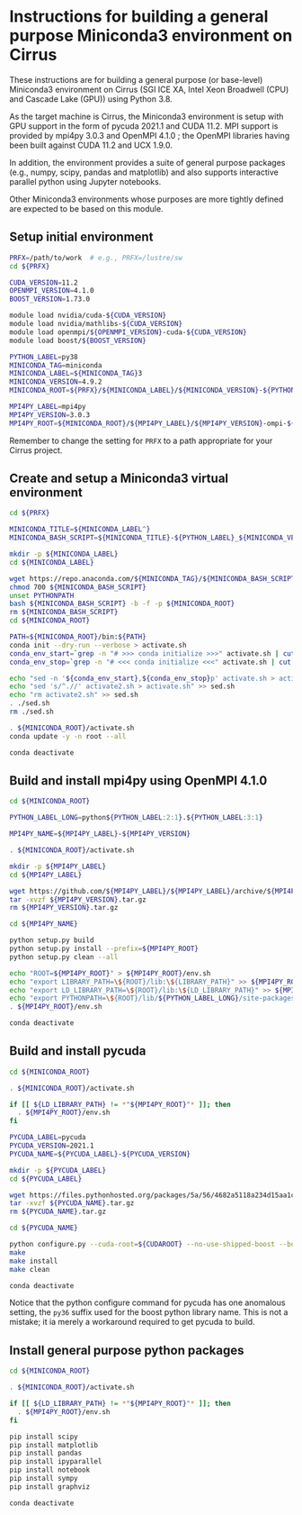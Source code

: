 Instructions for building a general purpose Miniconda3 environment on Cirrus
============================================================================

These instructions are for building a general purpose (or base-level) Miniconda3 environment
on Cirrus (SGI ICE XA, Intel Xeon Broadwell (CPU) and Cascade Lake (GPU)) using Python 3.8.

As the target machine is Cirrus, the Miniconda3 environment is setup with GPU support in the
form of pycuda 2021.1 and CUDA 11.2. MPI support is provided by mpi4py 3.0.3 and OpenMPI 4.1.0
; the OpenMPI libraries having been built against CUDA 11.2 and UCX 1.9.0.

In addition, the environment provides a suite of general purpose packages (e.g., numpy, scipy,
pandas and matplotlib) and also supports interactive parallel python using Jupyter notebooks.

Other Miniconda3 environments whose purposes are more tightly defined are expected to be based
on this module.


Setup initial environment
-------------------------

```bash
PRFX=/path/to/work  # e.g., PRFX=/lustre/sw
cd ${PRFX}

CUDA_VERSION=11.2
OPENMPI_VERSION=4.1.0
BOOST_VERSION=1.73.0

module load nvidia/cuda-${CUDA_VERSION}
module load nvidia/mathlibs-${CUDA_VERSION}
module load openmpi/${OPENMPI_VERSION}-cuda-${CUDA_VERSION}
module load boost/${BOOST_VERSION}

PYTHON_LABEL=py38
MINICONDA_TAG=miniconda
MINICONDA_LABEL=${MINICONDA_TAG}3
MINICONDA_VERSION=4.9.2
MINICONDA_ROOT=${PRFX}/${MINICONDA_LABEL}/${MINICONDA_VERSION}-${PYTHON_LABEL}

MPI4PY_LABEL=mpi4py
MPI4PY_VERSION=3.0.3
MPI4PY_ROOT=${MINICONDA_ROOT}/${MPI4PY_LABEL}/${MPI4PY_VERSION}-ompi-${OPENMPI_VERSION}
```

Remember to change the setting for `PRFX` to a path appropriate for your Cirrus project.


Create and setup a Miniconda3 virtual environment
-------------------------------------------------

```bash
cd ${PRFX}

MINICONDA_TITLE=${MINICONDA_LABEL^}
MINICONDA_BASH_SCRIPT=${MINICONDA_TITLE}-${PYTHON_LABEL}_${MINICONDA_VERSION}-Linux-x86_64.sh

mkdir -p ${MINICONDA_LABEL}
cd ${MINICONDA_LABEL}

wget https://repo.anaconda.com/${MINICONDA_TAG}/${MINICONDA_BASH_SCRIPT}
chmod 700 ${MINICONDA_BASH_SCRIPT}
unset PYTHONPATH
bash ${MINICONDA_BASH_SCRIPT} -b -f -p ${MINICONDA_ROOT}
rm ${MINICONDA_BASH_SCRIPT}
cd ${MINICONDA_ROOT}

PATH=${MINICONDA_ROOT}/bin:${PATH}
conda init --dry-run --verbose > activate.sh
conda_env_start=`grep -n "# >>> conda initialize >>>" activate.sh | cut -d':' -f 1`
conda_env_stop=`grep -n "# <<< conda initialize <<<" activate.sh | cut -d':' -f 1`

echo "sed -n '${conda_env_start},${conda_env_stop}p' activate.sh > activate2.sh" > sed.sh
echo "sed 's/^.//' activate2.sh > activate.sh" >> sed.sh
echo "rm activate2.sh" >> sed.sh
. ./sed.sh
rm ./sed.sh

. ${MINICONDA_ROOT}/activate.sh
conda update -y -n root --all

conda deactivate
```


Build and install mpi4py using OpenMPI 4.1.0
--------------------------------------------

```bash
cd ${MINICONDA_ROOT}

PYTHON_LABEL_LONG=python${PYTHON_LABEL:2:1}.${PYTHON_LABEL:3:1}

MPI4PY_NAME=${MPI4PY_LABEL}-${MPI4PY_VERSION}

. ${MINICONDA_ROOT}/activate.sh

mkdir -p ${MPI4PY_LABEL}
cd ${MPI4PY_LABEL}

wget https://github.com/${MPI4PY_LABEL}/${MPI4PY_LABEL}/archive/${MPI4PY_VERSION}.tar.gz
tar -xvzf ${MPI4PY_VERSION}.tar.gz
rm ${MPI4PY_VERSION}.tar.gz

cd ${MPI4PY_NAME}

python setup.py build
python setup.py install --prefix=${MPI4PY_ROOT}
python setup.py clean --all

echo "ROOT=${MPI4PY_ROOT}" > ${MPI4PY_ROOT}/env.sh
echo "export LIBRARY_PATH=\${ROOT}/lib:\${LIBRARY_PATH}" >> ${MPI4PY_ROOT}/env.sh
echo "export LD_LIBRARY_PATH=\${ROOT}/lib:\${LD_LIBRARY_PATH}" >> ${MPI4PY_ROOT}/env.sh
echo "export PYTHONPATH=\${ROOT}/lib/${PYTHON_LABEL_LONG}/site-packages:\${PYTHONPATH}" >> ${MPI4PY_ROOT}/env.sh
. ${MPI4PY_ROOT}/env.sh

conda deactivate
```


Build and install pycuda
------------------------

```bash
cd ${MINICONDA_ROOT}

. ${MINICONDA_ROOT}/activate.sh

if [[ ${LD_LIBRARY_PATH} != *"${MPI4PY_ROOT}"* ]]; then
  . ${MPI4PY_ROOT}/env.sh
fi

PYCUDA_LABEL=pycuda
PYCUDA_VERSION=2021.1
PYCUDA_NAME=${PYCUDA_LABEL}-${PYCUDA_VERSION}

mkdir -p ${PYCUDA_LABEL}
cd ${PYCUDA_LABEL}

wget https://files.pythonhosted.org/packages/5a/56/4682a5118a234d15aa1c8768a528aac4858c7b04d2674e18d586d3dfda04/${PYCUDA_NAME}.tar.gz
tar -xvzf ${PYCUDA_NAME}.tar.gz
rm ${PYCUDA_NAME}.tar.gz

cd ${PYCUDA_NAME}

python configure.py --cuda-root=${CUDAROOT} --no-use-shipped-boost --boost-python-libname=boost_python-py36 --ldflags="-L${CUDAROOT}/targets/x86_64-linux/lib/stubs"
make
make install
make clean

conda deactivate
```

Notice that the python configure command for pycuda has one anomalous setting, the `py36` suffix used for the boost python library name.
This is not a mistake; it ia merely a workaround required to get pycuda to build.


Install general purpose python packages
---------------------------------------

```bash
cd ${MINICONDA_ROOT}

. ${MINICONDA_ROOT}/activate.sh

if [[ ${LD_LIBRARY_PATH} != *"${MPI4PY_ROOT}"* ]]; then
  . ${MPI4PY_ROOT}/env.sh
fi

pip install scipy
pip install matplotlib
pip install pandas
pip install ipyparallel
pip install notebook
pip install sympy
pip install graphviz

conda deactivate
```